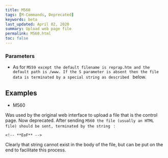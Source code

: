 ```yaml
---
title: M560
tags: [M-Commands, Deprecated] 
keywords: beta 
last_updated: April 02, 2020 
summary: Upload web page file 
permalink: M560.html
toc: false 
---
```



### Parameters

* As for ` M559 except the default filename is reprap.htm and the default path is /www. If the S parameter is absent then the file data is terminated by a special string as described  ` below.

## Examples

* M560

Was used by the original web interface to upload a file that is the control page. Now deprecated. After sending ` M560 the file (usually an HTML file) should be sent, terminated by the string  ` :

```
<!-- **EoF** -->
```

Clearly that string cannot exist in the body of the file, but can be put on the end to facilitate this process.

